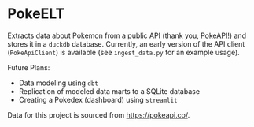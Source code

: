 # PokeELT
Extracts data about Pokemon from a public API (thank you, [PokeAPI!](https://pokeapi.co/)) and stores it in a `duckdb` database. Currently, an early version of the API client (`PokeApiClient`) is available (see `ingest_data.py` for an example usage).

Future Plans:

- Data modeling using `dbt`
- Replication of modeled data marts to a SQLite database
- Creating a Pokedex (dashboard) using `streamlit`

Data for this project is sourced from https://pokeapi.co/.